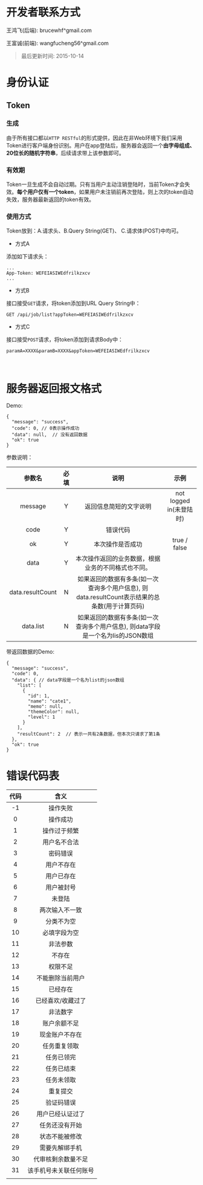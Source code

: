 # 开发者联系方式

王鸿飞(后端): brucewhf^gmail.com

王富诚(前端): wangfucheng56^gmail.com



> 最后更新时间: 2015-10-14



# 身份认证

## Token

### 生成

由于所有接口都以`HTTP RESTful`的形式提供，因此在非Web环境下我们采用Token进行客户端身份识别。用户在app登陆后，服务器会返回一个**由字母组成、20位长的随机字符串**，后续请求带上该参数即可。



### 有效期

Token一旦生成不会自动过期。只有当用户主动注销登陆时，当前Token才会失效。**每个用户仅有一个token**，如果用户未注销前再次登陆，则上次的token自动失效，服务器最新返回的token有效。



### 使用方式

Token放到：A.请求头、B.Query String(GET)、 C.请求体(POST)中均可。

- 方式A

添加如下请求头：

``` 
...
App-Token: WEFEIASIWEdfrilkzxcv
...
```

- 方式B

接口接受`GET`请求，将token添加到URL Query String中：

``` 
GET /api/job/list?appToken=WEFEIASIWEdfrilkzxcv
```

- 方式C

接口接受`POST`请求，将token添加到请求Body中：

``` 
paramA=XXXX&paramB=XXXX&appToken=WEFEIASIWEdfrilkzxcv
```

​

# 服务器返回报文格式

Demo:

``` 
{
  "message": "success",
  "code": 0, // 0表示操作成功
  "data": null,  // 没有返回数据
  "ok": true
}
```

参数说明：

|       参数名        |  必填  |                    说明                    |         示例          |
| :--------------: | :--: | :--------------------------------------: | :-----------------: |
|     message      |  Y   |               返回信息简短的文字说明                | not logged in(未登陆时) |
|       code       |  Y   |                   错误代码                   |                     |
|        ok        |  Y   |                 本次操作是否成功                 |    true / false     |
|       data       |  Y   |        本次操作返回的业务数据，根据业务的不同格式也不同。         |                     |
| data.resultCount |  N   | 如果返回的数据有多条(如一次查询多个用户信息), 则data.resultCount表示结果的总条数(用于计算页码) |                     |
|    data.list     |  N   | 如果返回的数据有多条(如一次查询多个用户信息), 则data字段是一个名为lis的JSON数组 |                     |

带返回数据的Demo:

``` 
{
  "message": "success",
  "code": 0,
  "data": { // data字段是一个名为list的json数组
    "list": [
      {
        "id": 1,
        "name": "cate1",
        "memo": null,
        "themeColor": null,
        "level": 1
      }
    ],
    "resultCount": 2  // 表示一共有2条数据，但本次只请求了第1条
  },
  "ok": true
}
```



# 错误代码表

|  代码  |     含义      |
| :--: | :---------: |
|  -1  |    操作失败     |
|  0   |    操作成功     |
|  1   |   操作过于频繁    |
|  2   |   用户名不合法    |
|  3   |    密码错误     |
|  4   |    用户不存在    |
|  5   |    用户已存在    |
|  6   |    用户被封号    |
|  7   |     未登陆     |
|  8   |   两次输入不一致   |
|  9   |    分类不为空    |
|  10  |   必填字段为空    |
|  11  |    非法参数     |
|  12  |     不存在     |
|  13  |    权限不足     |
|  14  |  不能删除当前用户   |
|  15  |    已经存在     |
|  16  |  已经喜欢/收藏过了  |
|  17  |    非法数字     |
|  18  |   账户余额不足    |
|  19  |   现金账户不存在   |
|  20  |   任务重复领取    |
|  21  |    任务已领完    |
|  22  |    任务已结束    |
|  23  |    任务未领取    |
|  24  |    重复提交     |
|  25  |    验证码错误    |
|  26  |  用户已经认证过了   |
|  27  |   任务还没有开始   |
|  28  |   状态不能被修改   |
|  29  |   需要先解绑手机   |
|  30  |  代审核剩余数量不足  |
|  31  | 该手机号未关联任何账号 |
|      |             |